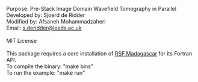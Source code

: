 Purpose:      Pre-Stack Image Domain Wavefield Tomography in Parallel<br>
Developed by: Sjoerd de Ridder<br>
Modified by:  Afsaneh Mohammadzaheri<br>
Email:        s.deridder@leeds.ac.uk<br>
<br>
MIT License<br>
<br>
This package requires a core installation of <a href="https://www.reproducibility.org/">RSF Madagascar</a> for its Fortran API.<br>
To compile the binary: "make bins"<br>
To run the example: "make run"<br>
